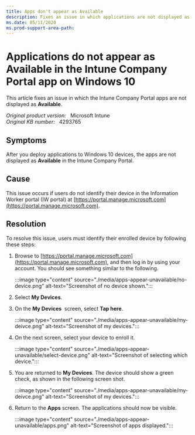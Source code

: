 ```yaml
---
title: Apps don't appear as Available
description: Fixes an issue in which applications are not displayed as Available in the Intune Company Portal app on a Windows 10 device.
ms.date: 05/11/2020
ms.prod-support-area-path:
---
```

# Applications do not appear as Available in the Intune Company Portal app on Windows 10

This article fixes an issue in which the Intune Company Portal apps are not displayed as **Available**.

_Original product version:_ &nbsp; Microsoft Intune  
_Original KB number:_ &nbsp; 4293765

## Symptoms

After you deploy applications to Windows 10 devices, the apps are not displayed as **Available** in the Intune Company Portal.

## Cause

This issue occurs if users do not identify their device in the Information Worker portal (IW portal) at [https://portal.manage.microsoft.com](https://portal.manage.microsoft.com).

## Resolution

To resolve this issue, users must identify their enrolled device by following these steps:

1. Browse to [https://portal.manage.microsoft.com](https://portal.manage.microsoft.com), and then log in by using your account. You should see something similar to the following.

   :::image type="content" source="./media/apps-appear-unavailable/no-device.png" alt-text="Screenshot of no device shown.":::

2. Select **My Devices**.
3. On the **My Devices**  screen, select **Tap here**.

   :::image type="content" source="./media/apps-appear-unavailable/my-deivce.png" alt-text="Screenshot of my devices.":::

4. On the next screen, select your device to enroll it.

   :::image type="content" source="./media/apps-appear-unavailable/select-device.png" alt-text="Screenshot of selecting which device.":::

5. You are returned to **My Devices**. The device should show a green check, as shown in the following screen shot.

   :::image type="content" source="./media/apps-appear-unavailable/my-deivce.png" alt-text="Screenshot of my devices.":::

6. Return to the **Apps** screen. The applications should now be visible.

   :::image type="content" source="./media/apps-appear-unavailable/apps.png" alt-text="Screenshot of apps displayed.":::
